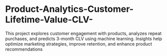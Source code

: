# Product-Analytics-Customer-Lifetime-Value-CLV-
This project explores customer engagement with products, analyzes repeat purchases, and predicts 3-month CLV using machine learning. Insights help optimize marketing strategies, improve retention, and enhance product recommendations
